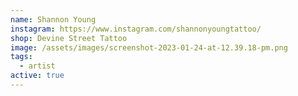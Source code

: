 ```yaml
---
name: Shannon Young
instagram: https://www.instagram.com/shannonyoungtattoo/
shop: Devine Street Tattoo
image: /assets/images/screenshot-2023-01-24-at-12.39.18-pm.png
tags:
  - artist
active: true
---
```

